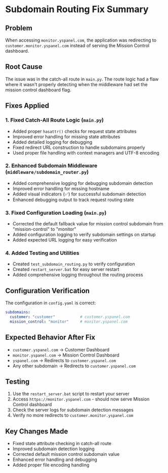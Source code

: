 # Subdomain Routing Fix Summary

## Problem
When accessing `monitor.yspanel.com`, the application was redirecting to `customer.monitor.yspanel.com` instead of serving the Mission Control dashboard.

## Root Cause
The issue was in the catch-all route in `main.py`. The route logic had a flaw where it wasn't properly detecting when the middleware had set the mission control dashboard flag.

## Fixes Applied

### 1. Fixed Catch-All Route Logic (`main.py`)
- Added proper `hasattr()` checks for request state attributes
- Improved error handling for missing state attributes
- Added detailed logging for debugging
- Fixed redirect URL construction to handle subdomains properly
- Used proper file handling with context managers and UTF-8 encoding

### 2. Enhanced Subdomain Middleware (`middleware/subdomain_router.py`)
- Added comprehensive logging for debugging subdomain detection
- Improved error handling for missing hostname
- Added visual indicators (✅) for successful subdomain detection
- Enhanced debugging output to track request routing state

### 3. Fixed Configuration Loading (`main.py`)
- Corrected the default fallback value for mission control subdomain from "mission-control" to "monitor" 
- Added configuration logging to verify subdomain settings on startup
- Added expected URL logging for easy verification

### 4. Added Testing and Utilities
- Created `test_subdomain_routing.py` to verify configuration
- Created `restart_server.bat` for easy server restart
- Added comprehensive logging throughout the routing process

## Configuration Verification
The configuration in `config.yaml` is correct:
```yaml
subdomains:
  customer: "customer"           # customer.yspanel.com
  mission_control: "monitor"     # monitor.yspanel.com
```

## Expected Behavior After Fix
- `customer.yspanel.com` → Customer Dashboard
- `monitor.yspanel.com` → Mission Control Dashboard  
- `yspanel.com` → Redirects to `customer.yspanel.com`
- Any other subdomain → Redirects to `customer.yspanel.com`

## Testing
1. Use the `restart_server.bat` script to restart your server
2. Access `https://monitor.yspanel.com` - should now serve Mission Control dashboard
3. Check the server logs for subdomain detection messages
4. Verify no more redirects to `customer.monitor.yspanel.com`

## Key Changes Made
- Fixed state attribute checking in catch-all route
- Improved subdomain detection logging
- Corrected default mission control subdomain value
- Enhanced error handling and debugging
- Added proper file encoding handling
